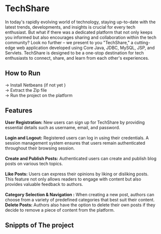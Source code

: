 # TechShare
In today's rapidly evolving world of technology, staying up-to-date with the latest trends, developments, and insights is crucial for every tech enthusiast. But what if there was a dedicated platform that not only keeps you informed but also encourages sharing and collaboration within the tech community? Look no further – we present to you "TechShare," a cutting-edge web application developed using Core Java, JDBC, MySQL, JSP, and Servlets. TechShare is designed to be a one-stop destination for tech enthusiasts to connect, share, and learn from each other's experiences.

## How to Run
-> Install Netbeans (if not yet )
<br>
-> Extract the Zip file
<br>
-> Run the project on the platform
<br>
## Features
**User Registration:** New users can sign up for TechShare by providing essential details such as username, email, and password. 
<br>
<br>
**Login and Logout:** Registered users can log in using their credentials. A session management system ensures that users remain authenticated throughout their browsing session. 
<br>
<br>
**Create and Publish Posts:** Authenticated users can create and publish blog posts on various tech topics.
<br>
<br>
**Like Posts:** Users can express their opinions by liking or disliking posts. This feature not only allows readers to engage with content but also provides valuable feedback to authors.
<br>
<br>
**Category Selection & Navigation :**  When creating a new post, authors can choose from a variety of predefined categories that best suit their content.
<br>
**Delete Posts:** Authors also have the option to delete their own posts if they decide to remove a piece of content from the platform.
## Snippts of The project
